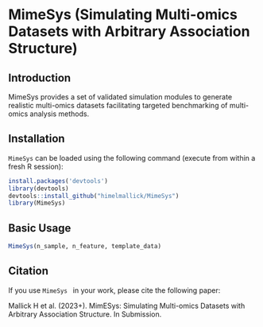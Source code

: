 # MimeSys (Simulating Multi-omics Datasets with Arbitrary Association Structure)

## Introduction

MimeSys provides a set of validated simulation modules to generate realistic multi-omics datasets facilitating targeted benchmarking of multi-omics analysis methods. 

## Installation

`MimeSys` can be loaded using the following command (execute from within a fresh R session):
```r
install.packages('devtools')
library(devtools)
devtools::install_github("himelmallick/MimeSys")
library(MimeSys)
```

## Basic Usage

```r
MimeSys(n_sample, n_feature, template_data)
```


## Citation

If you use `MimeSys ` in your work, please cite the following paper:

Mallick H et al. (2023+). MimESys: Simulating Multi-omics Datasets with Arbitrary Association Structure. In Submission.


